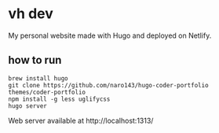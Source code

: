 # vh dev

My personal website made with Hugo and deployed on Netlify.

## how to run

```
brew install hugo
git clone https://github.com/naro143/hugo-coder-portfolio themes/coder-portfolio
npm install -g less uglifycss
hugo server
```

Web server available at http://localhost:1313/
